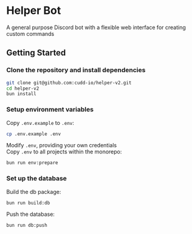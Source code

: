 # Helper Bot

A general purpose Discord bot with a flexible web interface for creating custom commands

## Getting Started

### Clone the repository and install dependencies

```sh
git clone git@github.com:cudd-io/helper-v2.git
cd helper-v2
bun install
```

### Setup environment variables

Copy `.env.example` to `.env`:

```sh
cp .env.example .env
```

Modify `.env`, providing your own credentials  
Copy `.env` to all projects within the monorepo:

```sh
bun run env:prepare
```

### Set up the database

Build the db package:

```sh
bun run build:db
```

Push the database:

```sh
bun run db:push
```
